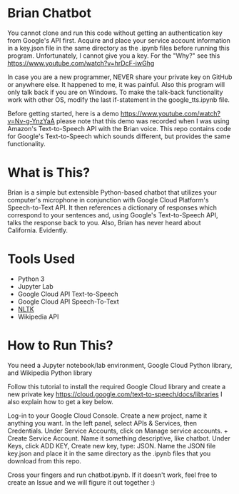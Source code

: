 # Brian Chatbot

You cannot clone and run this code without getting an authentication key from Google's API first. Acquire and place your service account information in a key.json file in the same directory as the .ipynb files before running this program. Unfortunately, I cannot give you a key. For the "Why?" see this https://www.youtube.com/watch?v=hrDcF-iwGhg


In case you are a new programmer, NEVER share your private key on GitHub or anywhere else. It happened to me, it was painful. Also this program will only talk back if you are on Windows. To make the talk-back functionality work with other OS, modify the last if-statement in the google_tts.ipynb file.

Before getting started, here is a demo https://www.youtube.com/watch?v=Nv-g-YnzYaA please note that this demo was recorded when I was using Amazon's Text-to-Speech API with the Brian voice. This repo contains code for Google's Text-to-Speech which sounds different, but provides the same functionality.

# What is This?

Brian is a simple but extensible Python-based chatbot that utilizes your computer's microphone in conjunction with Google Cloud Platform's Speech-to-Text API. It then references a dictionary of responses which correspond to your sentences and, using Google's Text-to-Speech API, talks the response back to you. Also, Brian has never heard about California. Evidently.

# Tools Used
* Python 3
* Jupyter Lab
* Google Cloud API Text-to-Speech
* Google Cloud API Speech-To-Text
* [NLTK](https://www.nltk.org/)
* Wikipedia API

# How to Run This?
You need a Jupyter notebook/lab environment, Google Cloud Python library, and Wikipedia Python library


Follow this tutorial to install the required Google Cloud library and create a new private key https://cloud.google.com/text-to-speech/docs/libraries I also explain how to get a key below.


Log-in to your Google Cloud Console. Create a new project, name it anything you want. In the left panel, select APIs & Services, then Credentials. Under Service Accounts, click on Manage service accounts. + Create Service Account. Name it something descriptive, like chatbot. Under Keys, click ADD KEY, Create new key, type: JSON. Name the JSON file key.json and place it in the same directory as the .ipynb files that you download from this repo.

Cross your fingers and run chatbot.ipynb. If it doesn't work, feel free to create an Issue and we will figure it out together :)
